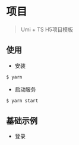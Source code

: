 # 项目
> Umi + TS H5项目模板

## 使用

- 安装

```bash
$ yarn
```

- 启动服务

```bash
$ yarn start
```

## 基础示例
- 登录